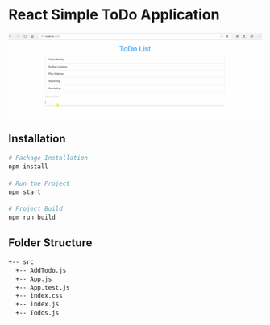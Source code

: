 # React Simple ToDo Application

<img src="assets/ToDoApp.gif" alt="ToDo App" />

## Installation

```bash
# Package Installation
npm install

# Run the Project
npm start

# Project Build
npm run build
```

## Folder Structure

```bash
+-- src
  +-- AddTodo.js
  +-- App.js
  +-- App.test.js
  +-- index.css
  +-- index.js
  +-- Todos.js
```
